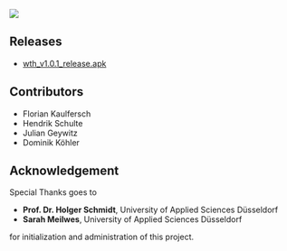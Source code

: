 ![](what_the_hack/images/Poster.jpg)

## Releases

- [wth_v1.0.1_release.apk](what_the_hack/releases/wth_v1.0.1_release.apk)

## Contributors

- Florian Kaulfersch
- Hendrik Schulte
- Julian Geywitz
- Dominik Köhler

## Acknowledgement

Special Thanks goes to

- **Prof. Dr. Holger Schmidt**, University of Applied Sciences Düsseldorf
- **Sarah Meilwes**, University of Applied Sciences Düsseldorf

for initialization and administration of this project.